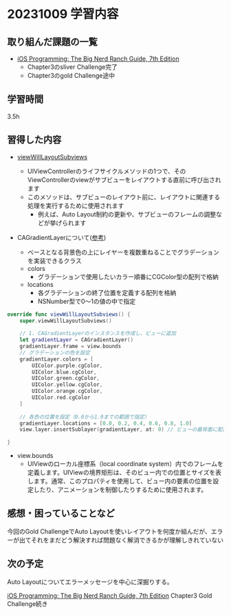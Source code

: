 # 20231009 学習内容

## 取り組んだ課題の一覧

- [iOS Programming: The Big Nerd Ranch Guide, 7th Edition](https://www.informit.com/store/ios-programming-the-big-nerd-ranch-guide-9780135264027)
  - Chapter3のsliver Challenge完了
  - Chapter3のgold Challenge途中

## 学習時間

3.5h

## 習得した内容

- [viewWillLayoutSubviews](https://developer.apple.com/documentation/uikit/uiviewcontroller/1621437-viewwilllayoutsubviews)
  - UIViewControllerのライフサイクルメソッドの1つで、そのViewControllerのviewがサブビューをレイアウトする直前に呼び出されます
  - このメソッドは、サブビューのレイアウト前に、レイアウトに関連する処理を実行するために使用されます
    - 例えば、Auto Layout制約の更新や、サブビューのフレームの調整などが挙げられます

- CAGradientLayerについて([参考](https://tech.amefure.com/swift-cagradientlayer))
  - ベースとなる背景色の上にレイヤーを複数重ねることでグラデーションを実装できるクラス
  - colors
    - グラデーションで使用したいカラー順番にCGColor型の配列で格納
  - locations
    - 各グラデーションの終了位置を定義する配列を格納
    - NSNumber型で0〜1の値の中で指定

```swift
override func viewWillLayoutSubviews() {
    super.viewWillLayoutSubviews()
            
    // 1. CAGradientLayerのインスタンスを作成し、ビューに追加
    let gradientLayer = CAGradientLayer()
    gradientLayer.frame = view.bounds
    // グラデーションの色を設定
    gradientLayer.colors = [
        UIColor.purple.cgColor,
        UIColor.blue.cgColor,
        UIColor.green.cgColor,
        UIColor.yellow.cgColor,
        UIColor.orange.cgColor,
        UIColor.red.cgColor
    ]
    
    // 各色の位置を設定（0.0から1.0までの範囲で指定）
    gradientLayer.locations = [0.0, 0.2, 0.4, 0.6, 0.8, 1.0]
    view.layer.insertSublayer(gradientLayer, at: 0) // ビューの最背面に配置
    
}
```

- view.bounds
  - UIViewのローカル座標系（local coordinate system）内でのフレームを定義します。UIViewの境界矩形は、そのビュー内での位置とサイズを表します。通常、このプロパティを使用して、ビュー内の要素の位置を設定したり、アニメーションを制御したりするために使用されます。

## 感想・困っていることなど

今回のGold ChallengeでAuto Layoutを使いレイアウトを何度か組んだが、エラーが出てそれをまだどう解決すれば問題なく解消できるかが理解しきれていない

## 次の予定

Auto Layoutについてエラーメッセージを中心に深掘りする。

[iOS Programming: The Big Nerd Ranch Guide, 7th Edition](https://www.informit.com/store/ios-programming-the-big-nerd-ranch-guide-9780135264027) Chapter3
Gold Challenge続き
